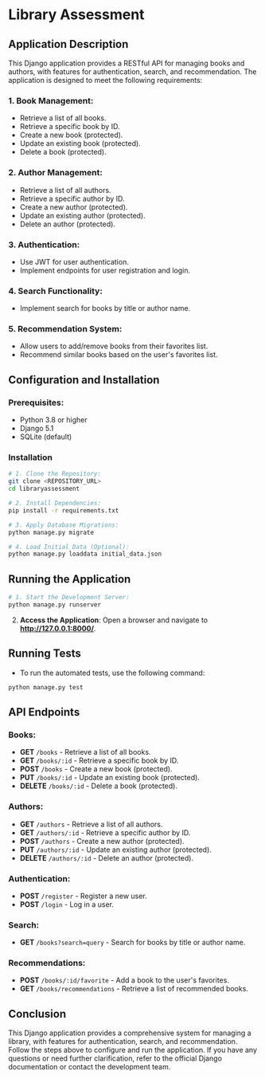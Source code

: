 # Library Assessment

## Application Description
This Django application provides a RESTful API for managing books and authors, with features for authentication, search, and recommendation. The application is designed to meet the following requirements:

### 1. Book Management:
- Retrieve a list of all books.
- Retrieve a specific book by ID.
- Create a new book (protected).
- Update an existing book (protected).
- Delete a book (protected).

### 2. Author Management:
- Retrieve a list of all authors.
- Retrieve a specific author by ID.
- Create a new author (protected).
- Update an existing author (protected).
- Delete an author (protected).

### 3. Authentication:
- Use JWT for user authentication.
- Implement endpoints for user registration and login.

### 4. Search Functionality:
- Implement search for books by title or author name.

### 5. Recommendation System:
- Allow users to add/remove books from their favorites list.
- Recommend similar books based on the user's favorites list.

## Configuration and Installation

### Prerequisites:
- Python 3.8 or higher
- Django 5.1
- SQLite (default)

### Installation

```bash
# 1. Clone the Repository:
git clone <REPOSITORY_URL>
cd libraryassessment
```

```bash
# 2. Install Dependencies:
pip install -r requirements.txt
```

```bash
# 3. Apply Database Migrations:
python manage.py migrate
```

```bash
# 4. Load Initial Data (Optional):
python manage.py loaddata initial_data.json 
```  

## Running the Application

```bash
# 1. Start the Development Server:
python manage.py runserver 
```

2. **Access the Application**: Open a browser and navigate to **http://127.0.0.1:8000/**.

## Running Tests

- To run the automated tests, use the following command:

```bash
python manage.py test
```

## API Endpoints

### Books:
- **GET** `/books` - Retrieve a list of all books.
- **GET** `/books/:id` - Retrieve a specific book by ID.
- **POST** `/books` - Create a new book (protected).
- **PUT** `/books/:id` - Update an existing book (protected).
- **DELETE** `/books/:id` - Delete a book (protected).

### Authors:
- **GET** `/authors` - Retrieve a list of all authors.
- **GET** `/authors/:id` - Retrieve a specific author by ID.
- **POST** `/authors` - Create a new author (protected).
- **PUT** `/authors/:id` - Update an existing author (protected).
- **DELETE** `/authors/:id` - Delete an author (protected).

### Authentication:
- **POST** `/register` - Register a new user.
- **POST** `/login` - Log in a user.

### Search:
- **GET** `/books?search=query` - Search for books by title or author name.

### Recommendations:
- **POST** `/books/:id/favorite` - Add a book to the user's favorites.
- **GET** `/books/recommendations` - Retrieve a list of recommended books.

## Conclusion
This Django application provides a comprehensive system for managing a library, with features for authentication, search, and recommendation. Follow the steps above to configure and run the application. If you have any questions or need further clarification, refer to the official Django documentation or contact the development team.


